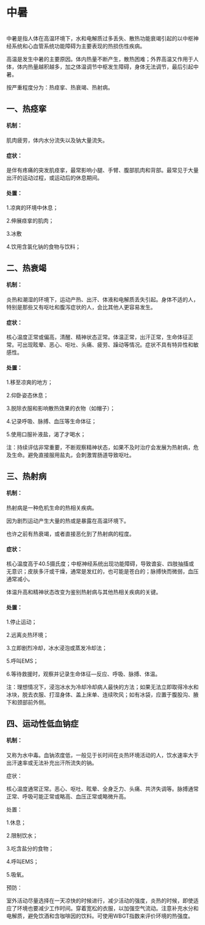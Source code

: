 # 中暑

# 

中暑是指人体在高温环境下，水和电解质过多丢失、散热功能衰竭引起的以中枢神经系统和心血管系统功能障碍为主要表现的热损伤性疾病。

高温是发生中暑的主要原因。体内热量不断产生，散热困难；外界高温又作用于人体，体内热量越积越多，加之体温调节中枢发生障碍，身体无法调节，最后引起中暑。

按严重程度分为：热痉挛、热衰竭、热射病。

## **一、热痉挛**

#### 

#### 机制：

肌肉疲劳，体内水分流失以及钠大量流失。

#### 症状：

是伴有疼痛的突发肌痉挛，最常影响小腿、手臂、腹部肌肉和背部。最常见于大量出汗的运动过程，或运动后的休息期间。

#### 处置：

1.凉爽的环境中休息；

2.伸展痉挛的肌肉；

3.冰敷

4.饮用含氯化钠的食物与饮料；

## 二、热衰竭

#### 

#### 机制：

炎热和潮湿的环境下，运动产热、出汗、体液和电解质丢失引起。身体不适的人，特别是那些又有呕吐和腹泻症状的人，会比其他人更容易发生。

#### 症状：

核心温度正常或偏高，清醒、精神状态正常。体温正常，出汗正常，生命体征正常。可出现眩晕、恶心、呕吐、头痛、疲劳、躁动等情况。症状不具有特异性和敏感性。

#### 处置：

1.移至凉爽的地方；

2.仰卧姿态休息；

3.脱除衣服和影响散热效果的衣物（如帽子）；

4.记录呼吸、脉搏、血压等生命体征；

5.使用口服补液盐，渴了才喝水；

注：持续评估非常重要，不断观察精神状态，如果不及时治疗会发展为热射病，危及生命。避免直接服用盐丸，会刺激胃肠道导致呕吐。

## 三、热射病

#### 

#### 机制：

热射病是一种危机生命的热相关疾病。

因为剧烈运动产生大量的热或是暴露在高温环境下。

也许之前有热衰竭，或者直接恶化到了热射病的程度。

#### 症状：

核心温度高于40.5摄氏度；中枢神经系统出现功能障碍，导致谵妄、四肢抽搐或无意识；皮肤多汗或干燥，通常是发红的，也可能是苍白的；脉搏快而微弱，血压通常减小。

体温升高和精神状态改变为鉴别热射病与其他热相关疾病的关键。

#### 处置：

1.停止运动；

2.远离炎热环境；

3.立即剧烈冷却，冰水浸泡或蒸发冷却法；

5.呼叫EMS；

6.等待救援时，观察并记录生命体征—反应、呼吸、脉搏、体温。

注：理想情况下，浸泡冰水为冷却冷却病人最快的方法；如果无法立即取得冷水和冰块，脱去衣服、打湿身体、盖上床单、连续吹风；如有冰袋，应置于腹股沟、腋下和颈部前外侧。

## 

## 四、运动性低血钠症

#### 

#### 机制：

又称为水中毒。血钠浓度低，一般见于长时间在炎热环境活动的人，饮水速率大于出汗速率或无法补充出汗所流失的钠。

症状：

核心温度通常正常。恶心、呕吐、眩晕、全身乏力、头痛、共济失调等。脉搏通常正常、呼吸可能正常或略高、血压正常或略微升高。

处置：

1.休息；

2.限制饮水；

3.吃含盐分的食物；

4.呼叫EMS；

5.吸氧。

预防：

室外活动尽量选择在一天凉快的时候进行，减少活动的强度，炎热的时候，即使适应了环境也要减少工作时间。穿着宽松的衣服，以加强空气流动。注意补充水分和电解质，避免饮酒和含咖啡因的饮料。可使用WBGT指数来评价环境的热强度。

